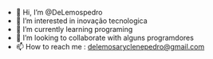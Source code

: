 - 👋 Hi, I’m @DeLemospedro
- 👀 I’m interested in inovação tecnologica 
- 🌱 I’m currently learning programing
- 💞️ I’m looking to collaborate with alguns programdores 
- 📫 How to reach me : delemosaryclenepedro@gmail.com 

<!---
DeLemospedro/DeLemospedro is a ✨ special ✨ repository because its `README.md` (this file) appears on your GitHub profile.
You can click the Preview link to take a look at your changes.
--->
